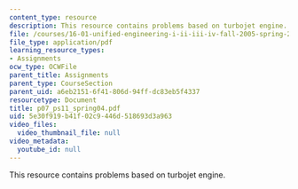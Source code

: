 ```yaml
---
content_type: resource
description: This resource contains problems based on turbojet engine.
file: /courses/16-01-unified-engineering-i-ii-iii-iv-fall-2005-spring-2006/5e30f919b41f02c9446d518693d3a963_p07_ps11_spring04.pdf
file_type: application/pdf
learning_resource_types:
- Assignments
ocw_type: OCWFile
parent_title: Assignments
parent_type: CourseSection
parent_uid: a6eb2151-6f41-806d-94ff-dc83eb5f4337
resourcetype: Document
title: p07_ps11_spring04.pdf
uid: 5e30f919-b41f-02c9-446d-518693d3a963
video_files:
  video_thumbnail_file: null
video_metadata:
  youtube_id: null
---
```

This resource contains problems based on turbojet engine.


